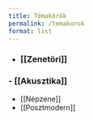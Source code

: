 ```yaml
---
title: Témakörök
permalink: /temakorok
format: list
---
```


- ### [[Zenetöri]]
### - [[Akusztika]]
- [[Népzene]]
- [[Posztmodern]]
